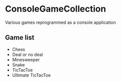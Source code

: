 # ConsoleGameCollection
Various games reprogrammed as a console application

## Game list
- Chess
- Deal or no deal
- Minesweeper
- Snake
- TicTacToe
- Ultimate TicTacToe
